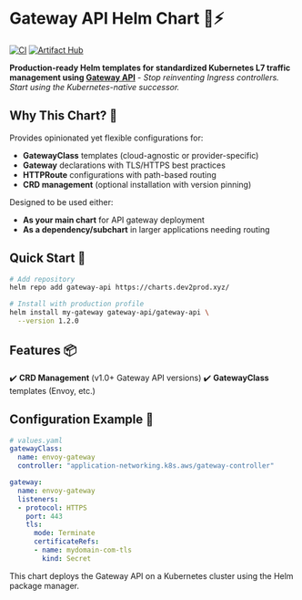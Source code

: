 # Gateway API Helm Chart 🚪⚡

[![CI](https://github.com/dev2prod-hub/gateway-api-helm/actions/workflows/lint-test.yaml/badge.svg)](https://github.com/dev2prod-hub/gateway-api-helm/actions)
[![Artifact Hub](https://img.shields.io/endpoint?url=https://artifacthub.io/badge/repository/gateway-api)](https://artifacthub.io/packages/search?repo=gateway-api)

**Production-ready Helm templates for standardized Kubernetes L7 traffic management using [Gateway API](https://gateway-api.sigs.k8s.io/)** -
_Stop reinventing Ingress controllers. Start using the Kubernetes-native successor._

## Why This Chart? 🌟
Provides opinionated yet flexible configurations for:
- **GatewayClass** templates (cloud-agnostic or provider-specific)
- **Gateway** declarations with TLS/HTTPS best practices
- **HTTPRoute** configurations with path-based routing
- **CRD management** (optional installation with version pinning)

Designed to be used either:
- **As your main chart** for API gateway deployment
- **As a dependency/subchart** in larger applications needing routing

## Quick Start 🚀
```bash
# Add repository
helm repo add gateway-api https://charts.dev2prod.xyz/

# Install with production profile
helm install my-gateway gateway-api/gateway-api \
  --version 1.2.0
```

## Features 📦
✔️ **CRD Management** (v1.0+ Gateway API versions)
✔️ **GatewayClass** templates (Envoy, etc.)

## Configuration Example 🔧
```yaml
# values.yaml
gatewayClass:
  name: envoy-gateway
  controller: "application-networking.k8s.aws/gateway-controller"

gateway:
  name: envoy-gateway
  listeners:
  - protocol: HTTPS
    port: 443
    tls:
      mode: Terminate
      certificateRefs:
      - name: mydomain-com-tls
        kind: Secret
```

This chart deploys the Gateway API on a Kubernetes cluster using the Helm package manager.
